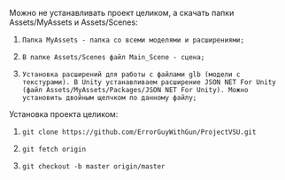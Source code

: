 Можно не устанавливать проект целиком, а скачать папки Assets/MyAssets и Assets/Scenes:
1)     Папка MyAssets - папка со всеми моделями и расширениями;
2)     В папке Assets/Scenes файл Main_Scene - сцена;
3)     Установка расширений для работы с файлами glb (модели с текстурами). В Unity устанавливаем расширение JSON NET For Unity (файл Assets/MyAssets/Packages/JSON NET For Unity). Можно установить двойным щелчком по данному файлу;
Установка проекта целиком:
1)     git clone https://github.com/ErrorGuyWithGun/ProjectVSU.git
2)     git fetch origin
3)     git checkout -b master origin/master
